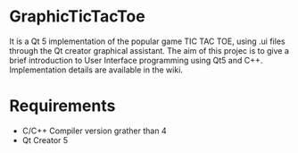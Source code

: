 # GraphicTicTacToe

It is a Qt 5 implementation of the popular game TIC TAC TOE, using .ui files through the Qt creator graphical assistant.
The aim of this projec is to give a brief introduction to User Interface programming using Qt5 and C++. Implementation
details are available in the wiki.

# Requirements

- C/C++ Compiler version grather than 4
- Qt Creator 5
